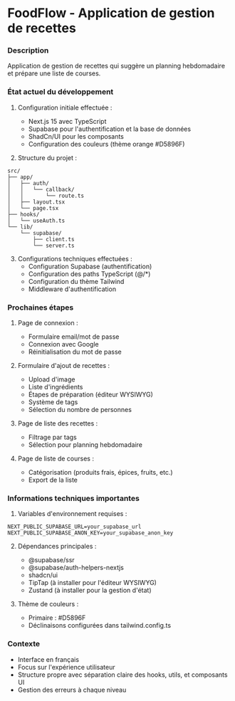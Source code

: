 # FoodFlow - Application de gestion de recettes

### Description
Application de gestion de recettes qui suggère un planning hebdomadaire et prépare une liste de courses.

### État actuel du développement
1. Configuration initiale effectuée :
   - Next.js 15 avec TypeScript
   - Supabase pour l'authentification et la base de données
   - ShadCn/UI pour les composants
   - Configuration des couleurs (thème orange #D5896F)

2. Structure du projet :
```
src/
├── app/
│   ├── auth/
│   │   └── callback/
│   │       └── route.ts
│   ├── layout.tsx
│   └── page.tsx
├── hooks/
│   └── useAuth.ts
└── lib/
    └── supabase/
        ├── client.ts
        └── server.ts
```

3. Configurations techniques effectuées :
   - Configuration Supabase (authentification)
   - Configuration des paths TypeScript (@/*)
   - Configuration du thème Tailwind
   - Middleware d'authentification

### Prochaines étapes
1. Page de connexion :
   - Formulaire email/mot de passe
   - Connexion avec Google
   - Réinitialisation du mot de passe

2. Formulaire d'ajout de recettes :
   - Upload d'image
   - Liste d'ingrédients
   - Étapes de préparation (éditeur WYSIWYG)
   - Système de tags
   - Sélection du nombre de personnes

3. Page de liste des recettes :
   - Filtrage par tags
   - Sélection pour planning hebdomadaire

4. Page de liste de courses :
   - Catégorisation (produits frais, épices, fruits, etc.)
   - Export de la liste

### Informations techniques importantes
1. Variables d'environnement requises :
```
NEXT_PUBLIC_SUPABASE_URL=your_supabase_url
NEXT_PUBLIC_SUPABASE_ANON_KEY=your_supabase_anon_key
```

2. Dépendances principales :
   - @supabase/ssr
   - @supabase/auth-helpers-nextjs
   - shadcn/ui
   - TipTap (à installer pour l'éditeur WYSIWYG)
   - Zustand (à installer pour la gestion d'état)

3. Thème de couleurs :
   - Primaire : #D5896F
   - Déclinaisons configurées dans tailwind.config.ts

### Contexte
- Interface en français
- Focus sur l'expérience utilisateur
- Structure propre avec séparation claire des hooks, utils, et composants UI
- Gestion des erreurs à chaque niveau 